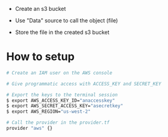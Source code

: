 
- Create an s3 bucket

- Use "Data" source to call the object (file)

- Store the file in the created s3 bucket

# How to setup
```sh
# Create an IAM user on the AWS console

# Give programmatic access with ACCESS_KEY and SECRET_KEY

# Export the keys to the terminal session
$ export AWS_ACCESS_KEY_ID="anaccesskey"
$ export AWS_SECRET_ACCESS_KEY="asecretkey"
$ export AWS_REGION="us-west-2"

# Call the provider in the provider.tf
provider "aws" {}

```